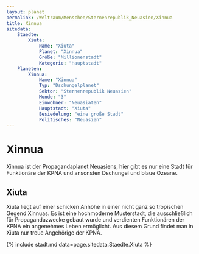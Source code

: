 ```yaml
---
layout: planet
permalink: /Weltraum/Menschen/Sternenrepublik_Neuasien/Xinnua
title: Xinnua
sitedata:
    Staedte:
        Xiuta:
            Name: "Xiuta"
            Planet: "Xinnua"
            Größe: "Millionenstadt"
            Kategorie: "Hauptstadt"
    Planeten:
        Xinnua:
            Name: "Xinnua"
            Typ: "Dschungelplanet"
            Sektor: "Sternenrepublik Neuasien"
            Monde: "3"
            Einwohner: "Neuasiaten"
            Hauptstadt: "Xiuta"
            Besiedelung: "eine große Stadt"
            Politisches: "Neuasien"
---
```


# Xinnua

Xinnua ist der Propagandaplanet Neuasiens, hier gibt es nur eine Stadt für Funktionäre der KPNA und ansonsten Dschungel und blaue Ozeane.

## Xiuta

Xiuta liegt auf einer schicken Anhöhe in einer nicht ganz so tropischen Gegend Xinnuas. Es ist eine hochmoderne Musterstadt, die ausschließlich für Propagandazwecke gebaut wurde und verdienten Funktionären der KPNA ein angenehmes Leben ermöglicht. Aus diesem Grund findet man in Xiuta nur treue Angehörige der KPNA.

{% include stadt.md data=page.sitedata.Staedte.Xiuta %}
